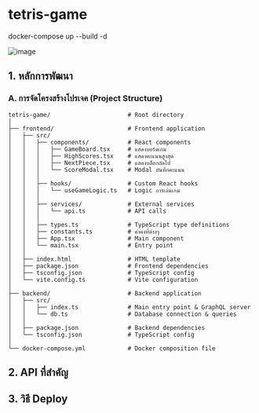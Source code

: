 ﻿# tetris-game

docker-compose up --build -d

![image](https://github.com/user-attachments/assets/6e4c0836-53af-46cf-829c-211b8e6aa40a)



## 1. หลักการพัฒนา
### A. การจัดโครงสร้างโปรเจค (Project Structure)
```plaintext
tetris-game/                      # Root directory
│
├── frontend/                     # Frontend application
│   ├── src/
│   │   ├── components/           # React components
│   │   │   ├── GameBoard.tsx     # แสดงบอร์ดเกม
│   │   │   ├── HighScores.tsx    # แสดงคะแนนสูงสุด
│   │   │   ├── NextPiece.tsx     # แสดงบล็อกถัดไป
│   │   │   └── ScoreModal.tsx    # Modal บันทึกคะแนน
│   │   │
│   │   ├── hooks/                # Custom React hooks
│   │   │   └── useGameLogic.ts   # Logic การเล่นเกม
│   │   │
│   │   ├── services/             # External services
│   │   │   └── api.ts            # API calls
│   │   │
│   │   ├── types.ts              # TypeScript type definitions
│   │   ├── constants.ts          # ค่าคงที่ต่างๆ
│   │   ├── App.tsx               # Main component
│   │   └── main.tsx              # Entry point
│   │
│   ├── index.html                # HTML template
│   ├── package.json              # Frontend dependencies
│   ├── tsconfig.json             # TypeScript config
│   └── vite.config.ts            # Vite configuration
│
├── backend/                      # Backend application
│   ├── src/
│   │   ├── index.ts              # Main entry point & GraphQL server
│   │   └── db.ts                 # Database connection & queries
│   │
│   ├── package.json              # Backend dependencies
│   └── tsconfig.json             # TypeScript config
│
└── docker-compose.yml            # Docker composition file
```

## 2. API ที่สำคัญ
  
## 3. วิธี Deploy
